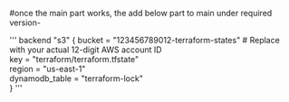 #once the main part works, the add below part to main under required version-

 
  ''' backend "s3" { 
    bucket         = "123456789012-terraform-states"  # Replace with your actual 12-digit AWS account ID <br>
    key            = "terraform/terraform.tfstate" <br>
    region         = "us-east-1" <br>
    dynamodb_table = "terraform-lock" <br>
  } '''
